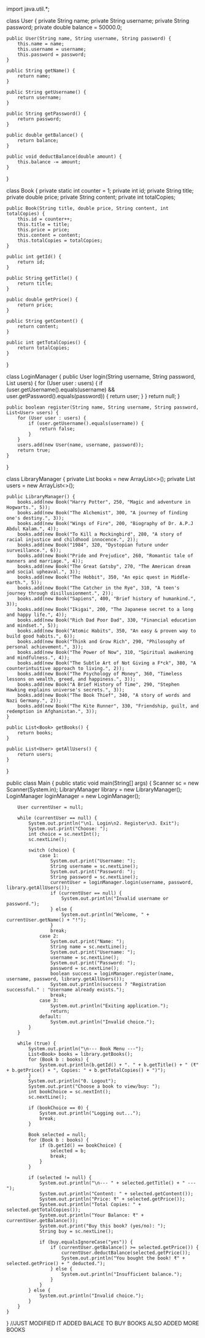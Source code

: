 import java.util.*;

class User {
    private String name;
    private String username;
    private String password;
    private double balance = 50000.0;

    public User(String name, String username, String password) {
        this.name = name;
        this.username = username;
        this.password = password;
    }

    public String getName() {
        return name;
    }

    public String getUsername() {
        return username;
    }

    public String getPassword() {
        return password;
    }

    public double getBalance() {
        return balance;
    }

    public void deductBalance(double amount) {
        this.balance -= amount;
    }
}

class Book {
    private static int counter = 1;
    private int id;
    private String title;
    private double price;
    private String content;
    private int totalCopies;

    public Book(String title, double price, String content, int totalCopies) {
        this.id = counter++;
        this.title = title;
        this.price = price;
        this.content = content;
        this.totalCopies = totalCopies;
    }

    public int getId() {
        return id;
    }

    public String getTitle() {
        return title;
    }

    public double getPrice() {
        return price;
    }

    public String getContent() {
        return content;
    }

    public int getTotalCopies() {
        return totalCopies;
    }
}

class LoginManager {
    public User login(String username, String password, List<User> users) {
        for (User user : users) {
            if (user.getUsername().equals(username) && user.getPassword().equals(password)) {
                return user;
            }
        }
        return null;
    }

    public boolean register(String name, String username, String password, List<User> users) {
        for (User user : users) {
            if (user.getUsername().equals(username)) {
                return false;
            }
        }
        users.add(new User(name, username, password));
        return true;
    }
}

class LibraryManager {
    private List<Book> books = new ArrayList<>();
    private List<User> users = new ArrayList<>();

    public LibraryManager() {
        books.add(new Book("Harry Potter", 250, "Magic and adventure in Hogwarts.", 5));
        books.add(new Book("The Alchemist", 300, "A journey of finding one's destiny.", 3));
        books.add(new Book("Wings of Fire", 200, "Biography of Dr. A.P.J Abdul Kalam.", 4));
        books.add(new Book("To Kill a Mockingbird", 280, "A story of racial injustice and childhood innocence.", 2));
        books.add(new Book("1984", 320, "Dystopian future under surveillance.", 6));
        books.add(new Book("Pride and Prejudice", 260, "Romantic tale of manners and marriage.", 4));
        books.add(new Book("The Great Gatsby", 270, "The American dream and social upheaval.", 3));
        books.add(new Book("The Hobbit", 350, "An epic quest in Middle-earth.", 5));
        books.add(new Book("The Catcher in the Rye", 310, "A teen's journey through disillusionment.", 2));
        books.add(new Book("Sapiens", 400, "Brief history of humankind.", 3));
        books.add(new Book("Ikigai", 200, "The Japanese secret to a long and happy life.", 4));
        books.add(new Book("Rich Dad Poor Dad", 330, "Financial education and mindset.", 5));
        books.add(new Book("Atomic Habits", 350, "An easy & proven way to build good habits.", 6));
        books.add(new Book("Think and Grow Rich", 290, "Philosophy of personal achievement.", 3));
        books.add(new Book("The Power of Now", 310, "Spiritual awakening and mindfulness.", 4));
        books.add(new Book("The Subtle Art of Not Giving a F*ck", 380, "A counterintuitive approach to living.", 2));
        books.add(new Book("The Psychology of Money", 360, "Timeless lessons on wealth, greed, and happiness.", 3));
        books.add(new Book("A Brief History of Time", 290, "Stephen Hawking explains universe's secrets.", 3));
        books.add(new Book("The Book Thief", 340, "A story of words and Nazi Germany.", 2));
        books.add(new Book("The Kite Runner", 330, "Friendship, guilt, and redemption in Afghanistan.", 3));
    }

    public List<Book> getBooks() {
        return books;
    }

    public List<User> getAllUsers() {
        return users;
    }
}

public class Main {
    public static void main(String[] args) {
        Scanner sc = new Scanner(System.in);
        LibraryManager library = new LibraryManager();
        LoginManager loginManager = new LoginManager();

        User currentUser = null;

        while (currentUser == null) {
            System.out.println("\n1. Login\n2. Register\n3. Exit");
            System.out.print("Choose: ");
            int choice = sc.nextInt();
            sc.nextLine();

            switch (choice) {
                case 1:
                    System.out.print("Username: ");
                    String username = sc.nextLine();
                    System.out.print("Password: ");
                    String password = sc.nextLine();
                    currentUser = loginManager.login(username, password, library.getAllUsers());
                    if (currentUser == null) {
                        System.out.println("Invalid username or password.");
                    } else {
                        System.out.println("Welcome, " + currentUser.getName() + "!");
                    }
                    break;
                case 2:
                    System.out.print("Name: ");
                    String name = sc.nextLine();
                    System.out.print("Username: ");
                    username = sc.nextLine();
                    System.out.print("Password: ");
                    password = sc.nextLine();
                    boolean success = loginManager.register(name, username, password, library.getAllUsers());
                    System.out.println(success ? "Registration successful." : "Username already exists.");
                    break;
                case 3:
                    System.out.println("Exiting application.");
                    return;
                default:
                    System.out.println("Invalid choice.");
            }
        }

        while (true) {
            System.out.println("\n--- Book Menu ---");
            List<Book> books = library.getBooks();
            for (Book b : books) {
                System.out.println(b.getId() + ". " + b.getTitle() + " (₹" + b.getPrice() + ", Copies: " + b.getTotalCopies() + ")");
            }
            System.out.println("0. Logout");
            System.out.print("Choose a book to view/buy: ");
            int bookChoice = sc.nextInt();
            sc.nextLine();

            if (bookChoice == 0) {
                System.out.println("Logging out...");
                break;
            }

            Book selected = null;
            for (Book b : books) {
                if (b.getId() == bookChoice) {
                    selected = b;
                    break;
                }
            }

            if (selected != null) {
                System.out.println("\n--- " + selected.getTitle() + " ---");
                System.out.println("Content: " + selected.getContent());
                System.out.println("Price: ₹" + selected.getPrice());
                System.out.println("Total Copies: " + selected.getTotalCopies());
                System.out.println("Your Balance: ₹" + currentUser.getBalance());
                System.out.print("Buy this book? (yes/no): ");
                String buy = sc.nextLine();

                if (buy.equalsIgnoreCase("yes")) {
                    if (currentUser.getBalance() >= selected.getPrice()) {
                        currentUser.deductBalance(selected.getPrice());
                        System.out.println("You bought the book! ₹" + selected.getPrice() + " deducted.");
                    } else {
                        System.out.println("Insufficient balance.");
                    }
                }
            } else {
                System.out.println("Invalid choice.");
            }
        }
    }
}
//JUST MODIFIED IT ADDED BALACE TO BUY BOOKS ALSO ADDED MORE BOOKS
